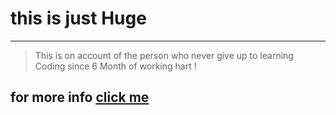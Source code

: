 # this is just Huge 
---


> This is on account of the person who never give up to learning Coding since 6 Month of working hart !

## for more info [click me]()